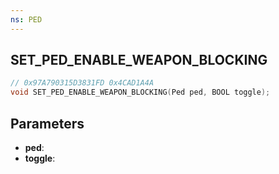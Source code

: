 ```yaml
---
ns: PED
---
```

## SET_PED_ENABLE_WEAPON_BLOCKING

```c
// 0x97A790315D3831FD 0x4CAD1A4A
void SET_PED_ENABLE_WEAPON_BLOCKING(Ped ped, BOOL toggle);
```


## Parameters
* **ped**: 
* **toggle**: 

